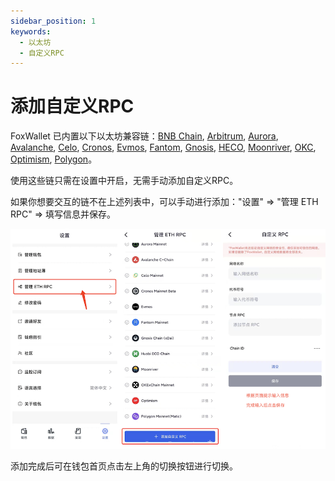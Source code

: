 ```yaml
---
sidebar_position: 1
keywords:
  - 以太坊
  - 自定义RPC
---
```


# 添加自定义RPC
FoxWallet 已内置以下以太坊兼容链：[BNB Chain](./bsc.md), [Arbitrum](./arbitrum.md), [Aurora](./aurora.md), [Avalanche](./avalanche.md), [Celo](./celo.md), [Cronos](./cronos.md), [Evmos](./evmos.md), [Fantom](./fantom.md), [Gnosis](./gnosis.md), [HECO](./heco.md), [Moonriver](./moonriver.md), [OKC](./okc.md), [Optimism](./optimism.md), [Polygon](./polygon.md)。 

使用这些链只需在设置中开启，无需手动添加自定义RPC。

如果你想要交互的链不在上述列表中，可以手动进行添加："设置" => "管理 ETH RPC" => 填写信息并保存。

![](../img/add-custom-rpc.png)

添加完成后可在钱包首页点击左上角的切换按钮进行切换。